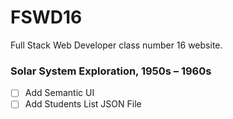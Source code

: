 # FSWD16

Full Stack Web Developer class number 16 website.

### Solar System Exploration, 1950s – 1960s

- [ ] Add Semantic UI
- [ ] Add Students List JSON File
